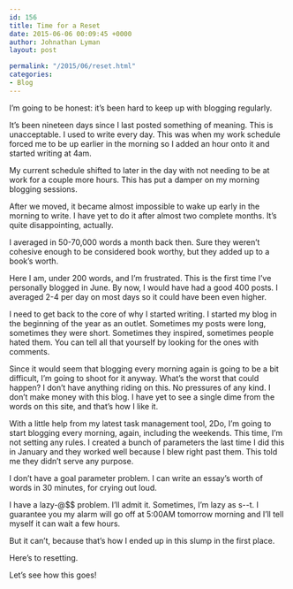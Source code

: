 ```yaml
---
id: 156
title: Time for a Reset
date: 2015-06-06 00:09:45 +0000
author: Johnathan Lyman
layout: post

permalink: "/2015/06/reset.html"
categories:
- Blog
---
```

I’m going to be honest: it’s been hard to keep up with blogging regularly.

It’s been nineteen days since I last posted something of meaning. This is unacceptable. I used to write every day. This was when my work schedule forced me to be up earlier in the morning so I added an hour onto it and started writing at 4am.

My current schedule shifted to later in the day with not needing to be at work for a couple more hours. This has put a damper on my morning blogging sessions.

After we moved, it became almost impossible to wake up early in the morning to write. I have yet to do it after almost two complete months. It’s quite disappointing, actually.

I averaged in 50-70,000 words a month back then. Sure they weren’t cohesive enough to be considered book worthy, but they added up to a book’s worth.

Here I am, under 200 words, and I’m frustrated. This is the first time I’ve personally blogged in June. By now, I would have had a good 400 posts. I averaged 2-4 per day on most days so it could have been even higher.

I need to get back to the core of why I started writing. I started my blog in the beginning of the year as an outlet. Sometimes my posts were long, sometimes they were short. Sometimes they inspired, sometimes people hated them. You can tell all that yourself by looking for the ones with comments.

Since it would seem that blogging every morning again is going to be a bit difficult, I’m going to shoot for it anyway. What’s the worst that could happen? I don’t have anything riding on this. No pressures of any kind. I don’t make money with this blog. I have yet to see a single dime from the words on this site, and that’s how I like it.

With a little help from my latest task management tool, 2Do, I’m going to start blogging every morning, again, including the weekends. This time, I’m not setting any rules. I created a bunch of parameters the last time I did this in January and they worked well because I blew right past them. This told me they didn’t serve any purpose.

I don’t have a goal parameter problem. I can write an essay’s worth of words in 30 minutes, for crying out loud.

I have a lazy-@$$ problem. I’ll admit it. Sometimes, I’m lazy as s--t. I guarantee you my alarm will go off at 5:00AM tomorrow morning and I’ll tell myself it can wait a few hours.

But it can’t, because that’s how I ended up in this slump in the first place.

Here’s to resetting.

Let’s see how this goes!